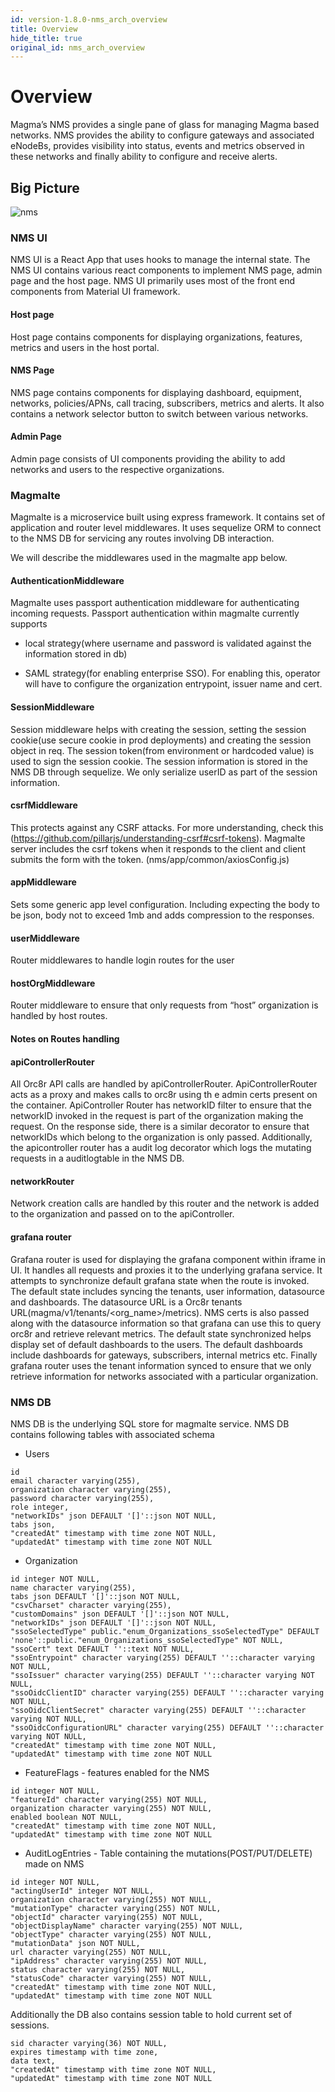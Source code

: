 ```yaml
---
id: version-1.8.0-nms_arch_overview
title: Overview
hide_title: true
original_id: nms_arch_overview
---
```

# Overview

Magma’s NMS provides a single pane of glass for managing Magma based networks. NMS provides the ability to configure gateways and associated eNodeBs, provides visibility into status, events and metrics observed in these networks and finally
ability to configure and receive alerts.

## Big Picture

![nms](assets/nms/userguide/nms.png)

### NMS UI

NMS UI is a React App that uses hooks to manage the internal state. The NMS UI contains various react components to implement NMS page, admin page and the host page. NMS UI primarily uses most of the front end components from Material UI framework.

#### Host page

Host page contains components for displaying organizations, features, metrics and users in the host portal.

#### NMS Page

NMS page contains components for displaying dashboard, equipment, networks, policies/APNs, call tracing, subscribers, metrics and alerts. It also contains a network selector button to switch between various networks.

#### Admin Page

Admin page consists of UI components providing the ability to add networks and users to the respective organizations.

### Magmalte

Magmalte is a microservice built using express framework. It contains set of application and router level middlewares.
It uses sequelize ORM to connect to the NMS DB for servicing any routes involving DB interaction.

We will describe the middlewares used in the magmalte app below.

#### AuthenticationMiddleware

Magmalte uses passport authentication middleware for authenticating incoming requests. Passport authentication within magmalte currently supports

- local strategy(where username and password is validated against the information stored in db)

- SAML strategy(for enabling enterprise SSO). For enabling this, operator will have to configure the organization entrypoint, issuer name and cert.

#### SessionMiddleware

Session middleware helps with creating the session, setting the session cookie(use secure cookie in prod deployments) and creating the session object in req. The session token(from environment or hardcoded value) is used to sign the session cookie.  The session information is stored in the NMS DB through sequelize.  We only serialize userID as part of the session information.

#### csrfMiddleware

This protects against any CSRF attacks.  For more understanding, check this (<https://github.com/pillarjs/understanding-csrf#csrf-tokens>). Magmalte server includes the csrf tokens when it responds to the client and client submits the form with the token. (nms/app/common/axiosConfig.js)

#### appMiddleware

Sets some generic app level configuration. Including expecting the body to be json, body not to exceed 1mb and adds compression to the responses.

#### userMiddleware

Router middlewares to handle login routes for the user

#### hostOrgMiddleware

Router middleware to ensure that only requests from “host” organization is handled by host routes.

#### Notes on Routes handling

#### apiControllerRouter

All Orc8r API calls are handled by apiControllerRouter. ApiControllerRouter acts as a proxy and makes calls to orc8r using th e admin certs present on the container. ApiController Router has networkID filter to ensure that the networkID invoked in the request is part of the organization making the request. On the response side, there is a similar decorator to ensure that networkIDs which belong to the organization is only passed. Additionally, the apicontroller router has a audit log decorator which logs the mutating requests in a auditlogtable in the NMS DB.

#### networkRouter

Network creation calls are handled by this router and the network is added to the organization and passed on to the apiController.

#### grafana router

Grafana router is used for displaying the grafana component within iframe in UI. It handles all requests and proxies it to the underlying grafana service. It attempts to synchronize default grafana state when the route is invoked. The default state includes syncing the tenants, user information, datasource and dashboards. The datasource URL is a Orc8r tenants URL(magma/v1/tenants/<org_name>/metrics). NMS certs is also passed along with the datasource information so that grafana can use this to query orc8r and retrieve relevant metrics.
The default state synchronized helps display set of default dashboards to the users. The default dashboards include dashboards for gateways, subscribers, internal metrics etc.
Finally grafana router uses the tenant information synced to ensure that we only retrieve information for networks associated with a particular organization.

### NMS DB

NMS DB is the underlying SQL store for magmalte service. NMS DB contains following tables with associated schema

- Users

```text
id
email character varying(255),
organization character varying(255),
password character varying(255),
role integer,
"networkIDs" json DEFAULT '[]'::json NOT NULL,
tabs json,
"createdAt" timestamp with time zone NOT NULL,
"updatedAt" timestamp with time zone NOT NULL
```

- Organization

```text
id integer NOT NULL,
name character varying(255),
tabs json DEFAULT '[]'::json NOT NULL,
"csvCharset" character varying(255),
"customDomains" json DEFAULT '[]'::json NOT NULL,
"networkIDs" json DEFAULT '[]'::json NOT NULL,
"ssoSelectedType" public."enum_Organizations_ssoSelectedType" DEFAULT 'none'::public."enum_Organizations_ssoSelectedType" NOT NULL,
"ssoCert" text DEFAULT ''::text NOT NULL,
"ssoEntrypoint" character varying(255) DEFAULT ''::character varying NOT NULL,
"ssoIssuer" character varying(255) DEFAULT ''::character varying NOT NULL,
"ssoOidcClientID" character varying(255) DEFAULT ''::character varying NOT NULL,
"ssoOidcClientSecret" character varying(255) DEFAULT ''::character varying NOT NULL,
"ssoOidcConfigurationURL" character varying(255) DEFAULT ''::character varying NOT NULL,
"createdAt" timestamp with time zone NOT NULL,
"updatedAt" timestamp with time zone NOT NULL
```

- FeatureFlags - features enabled for the NMS

```text
id integer NOT NULL,
"featureId" character varying(255) NOT NULL,
organization character varying(255) NOT NULL,
enabled boolean NOT NULL,
"createdAt" timestamp with time zone NOT NULL,
"updatedAt" timestamp with time zone NOT NULL
```

- AuditLogEntries - Table containing the mutations(POST/PUT/DELETE) made on NMS

```text
id integer NOT NULL,
"actingUserId" integer NOT NULL,
organization character varying(255) NOT NULL,
"mutationType" character varying(255) NOT NULL,
"objectId" character varying(255) NOT NULL,
"objectDisplayName" character varying(255) NOT NULL,
"objectType" character varying(255) NOT NULL,
"mutationData" json NOT NULL,
url character varying(255) NOT NULL,
"ipAddress" character varying(255) NOT NULL,
status character varying(255) NOT NULL,
"statusCode" character varying(255) NOT NULL,
"createdAt" timestamp with time zone NOT NULL,
"updatedAt" timestamp with time zone NOT NULL
```

Additionally the DB also contains session table to hold current set of sessions.

```text
sid character varying(36) NOT NULL,
expires timestamp with time zone,
data text,
"createdAt" timestamp with time zone NOT NULL,
"updatedAt" timestamp with time zone NOT NULL
```
